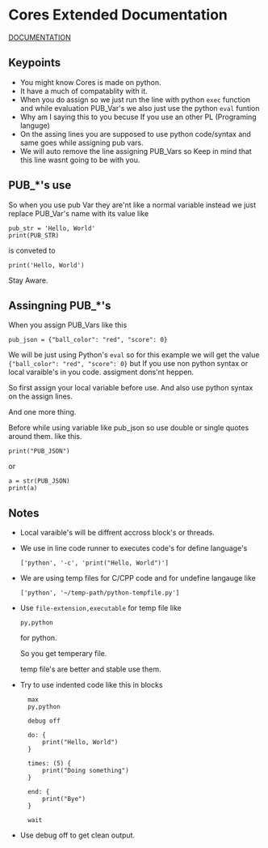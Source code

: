 # Cores Extended Documentation

[DOCUMENTATION](../DOCUMENTATION.md)

## Keypoints

- You might know Cores is made on python.
- It have a much of compatablity with it.
- When you do assign so we just run the line with python `exec` function and while evaluation
  PUB_Var's we also just use the python `eval` funtion
- Why am I saying this to you becuse If you use an other PL (Programing languge)
- On the assing lines you are supposed to use python code/syntax
  and same goes while assigning pub vars.
- We will auto remove the line assigning PUB_Vars so
  Keep in mind that this line wasnt going to be with you.

## PUB\_\*'s use

So when you use pub Var they are'nt like a normal variable instead we just replace PUB_Var's name with its value like

```
pub_str = 'Hello, World'
print(PUB_STR)
```

is conveted to

```
print('Hello, World')
```

Stay Aware.

## Assingning PUB\_\*'s

When you assign PUB_Vars like this

```
pub_json = {"ball_color": "red", "score": 0}
```

We will be just using Python's `eval` so for this example we will get the value `{"ball_color": "red", "score": 0}` but If you use non python syntax or local varaible's in you code. assigment dons'nt heppen.

So first assign your local variable before use.
And also use python syntax on the assign lines.

And one more thing.

Before while using variable like pub_json so use double or single quotes around them.
like this.

```
print("PUB_JSON")
```

or

```
a = str(PUB_JSON)
print(a)
```

## Notes

- Local varaible's will be diffrent accross block's or threads.
- We use in line code runner to executes code's for define language's

  ```
  ['python', '-c', 'print("Hello, World")']
  ```

- We are using temp files for C/CPP code and for undefine langauge like

  ```
  ['python', '~/temp-path/python-tempfile.py']
  ```

- Use `file-extension,executable` for temp file like

  ```
  py,python
  ```

  for python.

  So you get temperary file.

  temp file's are better and stable use them.

- Try to use indented code like this in blocks

  ```
    max
    py,python

    debug off

    do: {
        print("Hello, World")
    }

    times: (5) {
        print("Doing something")
    }

    end: {
        print("Bye")
    }

    wait

  ```

- Use debug off to get clean output.
